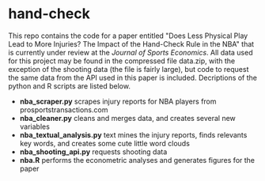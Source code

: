# hand-check

This repo contains the code for a paper entitled "Does Less Physical Play Lead to More Injuries? The Impact of the Hand-Check Rule in the NBA" that is currently under review at the *Journal of Sports Economics*. All data used for this project may be found in the compressed file data.zip, with the exception of the shooting data (the file is fairly large), but code to request the same data from the API used in this paper is included. Decriptions of the python and R scripts are listed below.

* **nba_scraper.py** scrapes injury reports for NBA players from prosportstransactions.com 
* **nba_cleaner.py** cleans and merges data, and creates several new variables
* **nba_textual_analysis.py** text mines the injury reports, finds relevants key words, and creates some cute little word clouds
* **nba_shooting_api.py** requests shooting data
* **nba.R** performs the econometric analyses and generates figures for the paper
